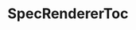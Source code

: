 # SpecRendererToc

<!-- This is a temporary place for things worthy to be documented about SpecRendererToc component. -->